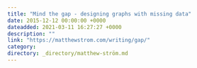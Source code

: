 ```yaml
---
title: "Mind the gap - designing graphs with missing data"
date: 2015-12-12 00:00:00 +0000
dateadded: 2021-03-11 16:27:27 +0000
description: ""
link: "https://matthewstrom.com/writing/gap/"
category:
directory: _directory/matthew-ström.md
---
```

